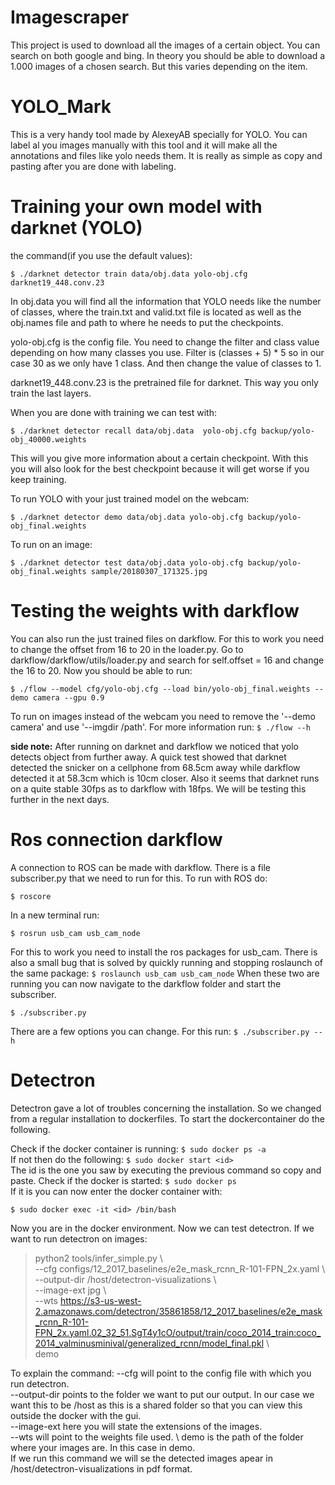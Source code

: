 # Imagescraper
This project is used to download all the images of a certain object. You can search on both google and bing. In theory you should be able to download a 1.000 images of a chosen search. But this varies depending on the item. 

# YOLO_Mark
This is a very handy tool made by AlexeyAB specially for YOLO. You can label al you images manually with this tool and it will make all the annotations and files like yolo needs them. It is really as simple as copy and pasting after you are done with labeling.

# Training your own model with darknet (YOLO)
the command(if you use the default values):

`$ ./darknet detector train data/obj.data yolo-obj.cfg darknet19_448.conv.23`

In obj.data you will find all the information that YOLO needs like the number of classes, where the train.txt and valid.txt file is located as well as the obj.names file and path to where he needs to put the checkpoints.

yolo-obj.cfg is the config file. You need to change the filter and class value depending on how many classes you use. Filter is (classes + 5) * 5 so in our case 30 as we only have 1 class. And then change the value of classes to 1.

darknet19_448.conv.23 is the pretrained file for darknet. This way you only train the last layers.

When you are done with training we can test with:

`$ ./darknet detector recall data/obj.data  yolo-obj.cfg backup/yolo-obj_40000.weights`

This will you give more information about a certain checkpoint. With this you will also look for the best checkpoint because it will get worse if you keep training.

To run YOLO with your just trained model on the webcam:

`$ ./darknet detector demo data/obj.data yolo-obj.cfg backup/yolo-obj_final.weights`

To run on an image:

`$ ./darknet detector test data/obj.data yolo-obj.cfg backup/yolo-obj_final.weights sample/20180307_171325.jpg`

# Testing the weights with darkflow
You can also run the just trained files on darkflow.
For this to work you need to change the offset from 16 to 20 in the loader.py.
Go to darkflow/darkflow/utils/loader.py and search for self.offset = 16 and change the 16 to 20.
Now you should be able to run:

`$ ./flow --model cfg/yolo-obj.cfg --load bin/yolo-obj_final.weights --demo camera --gpu 0.9`

To run on images instead of the webcam you need to remove the '--demo camera' and use '--imgdir /path'.
For more information run: `$ ./flow --h`


**side note:** After running on darknet and darkflow we noticed that yolo detects object from further away. A quick test showed that darknet detected the snicker on a cellphone from 68.5cm away while darkflow detected it at 58.3cm which is 10cm closer. Also it seems that darknet runs on a quite stable 30fps as to darkflow with 18fps. We will be testing this further in the next days.

# Ros connection darkflow
A connection to ROS can be made with darkflow. There is a file subscriber.py that we need to run for this.
To run with ROS do:

`$ roscore`

In a new terminal run:

`$ rosrun usb_cam usb_cam_node`

For this to work you need to install the ros packages for usb_cam.
There is also a small bug that is solved by quickly running and stopping roslaunch of the same package: `$ roslaunch usb_cam usb_cam_node`
When these two are running you can now navigate to the darkflow folder and start the subscriber.

`$ ./subscriber.py`

There are a few options you can change. For this run: `$ ./subscriber.py --h`

# Detectron
Detectron gave a lot of troubles concerning the installation. So we changed from a regular installation to dockerfiles.
To start the dockercontainer do the following.

Check if the docker container is running: `$ sudo docker ps -a` \
If not then do the following: `$ sudo docker start <id>` \
The id is the one you saw by executing the previous command so copy and paste. 
Check if the docker is started: `$ sudo docker ps` \
If it is you can now enter the docker container with:

`$ sudo docker exec -it <id> /bin/bash`

Now you are in the docker environment. Now we can test detectron. If we want to run detectron on images:

>python2 tools/infer_simple.py \\ \
    --cfg configs/12_2017_baselines/e2e_mask_rcnn_R-101-FPN_2x.yaml \\ \
    --output-dir /host/detectron-visualizations \\ \
    --image-ext jpg \\ \
    --wts https://s3-us-west-2.amazonaws.com/detectron/35861858/12_2017_baselines/e2e_mask_rcnn_R-101-FPN_2x.yaml.02_32_51.SgT4y1cO/output/train/coco_2014_train:coco_2014_valminusminival/generalized_rcnn/model_final.pkl \\ \
    demo

To explain the command:
--cfg will point to the config file with which you run detectron. \
--output-dir points to the folder we want to put our output. In our case we want this to be /host as this is a shared folder so that you can view this outside the docker with the gui. \
--image-ext here you will state the extensions of the images. \
--wts will point to the weights file used. \ 
demo is the path of the folder where your images are. In this case in demo. \
If we run this command we will se the detected images apear in /host/detectron-visualizations in pdf format.